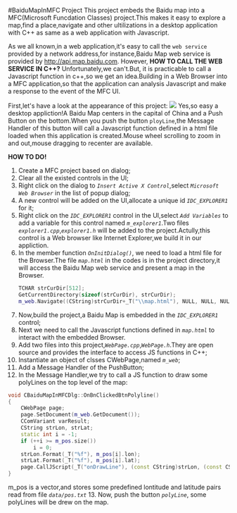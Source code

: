 #BaiduMapInMFC Project
This project embeds the Baidu map into a MFC(Microsoft Funcdation Classes) project.This makes it easy to explore a map,find a place,navigate and other ultilizations in a desktop application with C++ as same as a web application with Javascript.

As we all known,in a web application,it's easy to call the `web service` provided by a network address,for instance,Baidu Map web service is provided by http://api.map.baidu.com. However, **HOW TO CALL THE WEB SERVICE IN C++?** Unfortunately,we can't.But, it is practicable to call a Javascript function in c++,so we get an idea.Building in a Web Browser into a MFC application,so that the application can analysis Javascript and make a response to the event of the MFC UI.

First,let's have a look at the appearance of this project:
![](http://i.imgur.com/KdOfTs6.jpg)
Yes,so easy a desktop appliction!A Baidu Map centers in the capital of China and a Push Button on the bottom.When you push the button `ployLine`,the Message Handler of this button will call a Javascript function defined in a html file loaded when this application is created.Mouse wheel scrolling  to zoom in and out,mouse dragging to recenter are available.

**HOW TO DO!**
1. Create a MFC project based on dialog;
2. Clear all the existed controls in the UI;
3. Right click on the dialog to *`Insert Active X Control`*,select *`Microsoft Web Browser`* in the list of popup dialog;
4. A new control will be added on the UI,allocate a unique id *`IDC_EXPLORER1`* for it;
5. Right click on the *`IDC_EXPLORER1`* control in the UI,select *`Add Variables`* to add a variable for this control named *`m_explorer1`*.Two files *`explorer1.cpp`*,*`explorer1.h`* will be added to the project.Actully,this control is a Web browser like Internet Explorer,we build it in our appliction. 
6. In the member function *`OnInitDialog()`*, we need to load a html file for the Browser.The file *`map.html`* in the codes is in the project directory,it will access the Baidu Map web service and present a map in the Browser.
	```c++
	TCHAR strCurDir[512];
	GetCurrentDirectory(sizeof(strCurDir), strCurDir);
	m_web.Navigate((CString)strCurDir+_T("\\map.html"), NULL, NULL, NULL, NULL);
	```
7. Now,build the project,a Baidu Map is embedded in the *`IDC_EXPLORER1`* control;
8. Next we need to call the Javascript functions defined in *`map.html`* to interact with the embedded Browser.
9. Add two files into this project,*`WebPage.cpp`*,*`WebPage.h`*.They are open source and provides the interface to access JS functions in C++;
10. Instantiate an object of clsses CWebPage,named *`m_web`*;
11. Add a Message Handler of the PushButton;
12. In the Message Handler,we try to call a JS function to draw some polyLines on the top level of the map:
```c++
void CBaiduMapInMFCDlg::OnBnClickedBtnPolyline()
{
	CWebPage page;
	page.SetDocument(m_web.GetDocument());
	CComVariant varResult;
	CString strLon, strLat;
	static int i = -1;
	if (++i >= m_pos.size())
		i = 0;
	strLon.Format(_T("%f"), m_pos[i].lon);
	strLat.Format(_T("%f"), m_pos[i].lat);
	page.CallJScript(_T("onDrawLine"), (const CString)strLon, (const CString)strLat, &varResult);
}
```
m_pos is a vector,and stores some predefined lontitude and latitude pairs read from file *`data/pos.txt`*
13. Now, push the button *`polyLine`*, some polyLines will be drew on the map.
